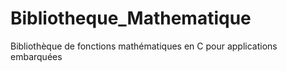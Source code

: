 # Bibliotheque_Mathematique
Bibliothèque de fonctions mathématiques en C pour applications embarquées
